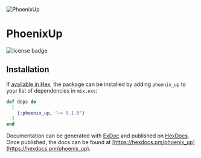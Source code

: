 ![PhoenixUp](https://github.com/henriquefernandez/phoenix_up/blob/master/priv/static/logo-small.png)

# PhoenixUp

![license badge](https://img.shields.io/github/license/henriquefernandez/phoenix_up?style=social)

## Installation

If [available in Hex](https://hex.pm/docs/publish), the package can be installed
by adding `phoenix_up` to your list of dependencies in `mix.exs`:

```elixir
def deps do
  [
    {:phoenix_up, "~> 0.1.0"}
  ]
end
```

Documentation can be generated with [ExDoc](https://github.com/elixir-lang/ex_doc)
and published on [HexDocs](https://hexdocs.pm). Once published, the docs can
be found at [https://hexdocs.pm/phoenix_up](https://hexdocs.pm/phoenix_up).


